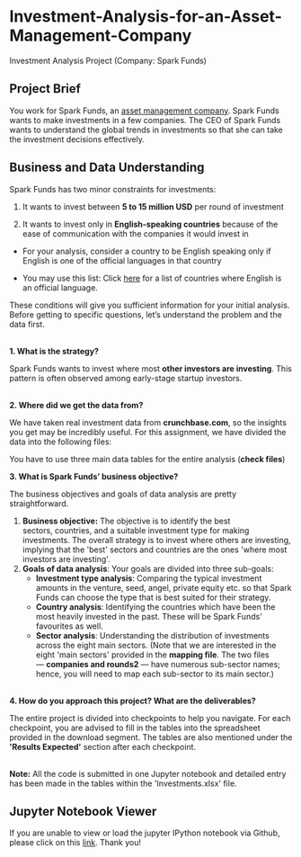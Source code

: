 # Investment-Analysis-for-an-Asset-Management-Company
Investment Analysis Project (Company: Spark Funds)


## Project Brief

You work for Spark Funds, an [asset management company](http://www.wallstreetmojo.com/what-is-asset-management-company-amc/). Spark Funds wants to make investments in a few companies. The CEO of Spark Funds wants to understand the global trends in investments so that she can take the investment decisions effectively.

## Business and Data Understanding

Spark Funds has two minor constraints for investments:

1.  It wants to invest between **5 to 15 million USD** per round of investment
    
2.  It wants to invest only in **English-speaking countries** because of the ease of communication with the companies it would invest in
    

-   For your analysis, consider a country to be English speaking only if English is one of the official languages in that country
    
-   You may use this list: Click [here](https://en.wikipedia.org/wiki/List_of_territorial_entities_where_English_is_an_official_language) for a list of countries where English is an official language.
    

These conditions will give you sufficient information for your initial analysis. Before getting to specific questions, let’s understand the problem and the data first.<br><br>

**1\. What is the strategy?**

Spark Funds wants to invest where most **other investors are investing**. This pattern is often observed among early-stage startup investors.<br><br>

**2\. Where did we get the data from?** 

We have taken real investment data from **crunchbase.com**, so the insights you get may be incredibly useful. For this assignment, we have divided the data into the following files:

You have to use three main data tables for the entire analysis (**check files**)<br>

**3\. What is Spark Funds’ business objective?**

The business objectives and goals of data analysis are pretty straightforward.

1.  **Business objective:** The objective is to identify the best sectors, countries, and a suitable investment type for making investments. The overall strategy is to invest where others are investing, implying that the 'best' sectors and countries are the ones 'where most investors are investing'.
2.  **Goals of data analysis**: Your goals are divided into three sub-goals:
    -   **Investment type analysis**: Comparing the typical investment amounts in the venture, seed, angel, private equity etc. so that Spark Funds can choose the type that is best suited for their strategy.
    -   **Country analysis**: Identifying the countries which have been the most heavily invested in the past. These will be Spark Funds’ favourites as well.
    -   **Sector analysis**: Understanding the distribution of investments across the eight main sectors. (Note that we are interested in the eight 'main sectors' provided in the **mapping file**. The two files — **companies and rounds2** — have numerous sub-sector names; hence, you will need to map each sub-sector to its main sector.)<br><br>

**4\. How do you approach this project? What are the deliverables?**

The entire project is divided into checkpoints to help you navigate. For each checkpoint, you are advised to fill in the tables into the spreadsheet provided in the download segment. The tables are also mentioned under the **'Results Expected'** section after each checkpoint. <br><br>

**Note:** All the code is submitted in one Jupyter notebook and detailed entry has been made in the tables within the 'Investments.xlsx' file.

## Jupyter Notebook Viewer
If you are unable to view or load the jupyter IPython notebook via Github, please click on this [link](https://nbviewer.jupyter.org/github/ChaitanyaC22/Investment-Analysis-for-an-Asset-Management-Company/blob/chai_main/Investment_Assignment.ipynb).
Thank you!
